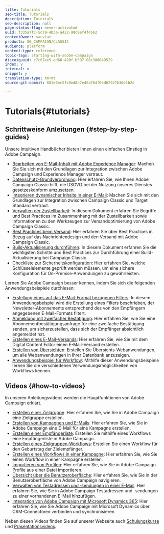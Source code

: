 ```yaml
---
title: Tutorials
seo-title: Tutorials
description: Tutorials
seo-description: null
page-status-flag: never-activated
uuid: f335a7fc-5d79-4b3a-a422-98c9ef4f4562
contentOwner: sauviat
products: SG_CAMPAIGN/CLASSIC
audience: platform
content-type: reference
topic-tags: starting-with-adobe-campaign
discoiquuid: c7c67ee5-ad60-420f-b597-08c388049529
index: y
internal: n
snippet: y
translation-type: tm+mt
source-git-commit: 681e6ec5fc9ed8c7e46af04f0ed62927b30e1b2e

---
```



# Tutorials{#tutorials}

## Schrittweise Anleitungen {#step-by-step-guides}

Unsere intuitiven Handbücher bieten Ihnen einen einfachen Einstieg in Adobe Campaign.

* [Bearbeiten von E-Mail-Inhalt mit Adobe Experience Manager](https://docs.campaign.adobe.com/doc/AC/getting_started/EN/aem.html): Machen Sie Sie sich mit den Grundlagen zur Integration zwischen Adobe Campaign und Experience Manager vertraut.
* [Datenschutz-Grundverordnung](https://docs.campaign.adobe.com/doc/AC/getting_started/EN/ACC_GDPR.html): Hier erfahren Sie, wie Ihnen Adobe Campaign Classic hilft, die DSGVO bei der Nutzung unseres Dienstes gesetzeskonform umzusetzen.
* [Integrieren dynamischer Inhalte in einer E-Mail](https://docs.campaign.adobe.com/doc/AC/getting_started/EN/target.html): Machen Sie sich mit den Grundlagen zur Integration zwischen Campaign Classic und Target Standard vertraut.
* [Verwalten der Zustellbarkeit](https://docs.campaign.adobe.com/doc/AC/getting_started/EN/deliverability.html): In diesem Dokument erfahren Sie Begriffe und Best Practices im Zusammenhang mit der Zustellbarkeit sowie Informationen zu den Werkzeugen zur Versandoptimierung von Adobe Campaign Classic.
* [Best Practices beim Versand](https://docs.campaign.adobe.com/doc/AC/getting_started/EN/deliveryBestPractices.html): Hier erfahren Sie über Best Practices in Bezug auf das Nachrichtendesign und den Versand mit Adobe Campaign Classic.
* [Build-Aktualisierung durchführen](https://docs.campaign.adobe.com/doc/AC/getting_started/EN/buildUpgrade.html): In diesem Dokument erfahren Sie die wichtigsten Schritte und Best Practices zur Durchführung einer Build-Aktualisierung bei Campaign Classic.
* [Checkliste zur Sicherheitskonfiguration](https://docs.campaign.adobe.com/doc/AC/getting_started/EN/security.html): Hier erfahren Sie, welche Schlüsselelemente geprüft werden müssen, um eine sichere Konfiguration für On-Premise-Anwendungen zu gewährleisten.

Lernen Sie Adobe Campaign besser kennen, indem Sie sich die folgenden Anwendungsbeispiele durchlesen:

* [Erstellung eines auf das E-Mail-Format bezogenen Filters](../../platform/using/use-case.md#creating-a-filter-on-the-email-format-of-subscribers): In diesem Anwendungsbeispiel wird die Erstellung eines Filters beschrieben, der Newsletter-Abonnements entsprechend des von den Empfängern angegebenen E-Mail-Formats filtert.
* [Anmeldung mit zweifacher Bestätigung](../../web/using/use-cases--web-forms.md#create-a-subscription--form-with-double-opt-in): Hier erfahren Sie, wie Sie eine Abonnementbestätigungsanfrage für eine zweifache Bestätigung senden, um sicherzustellen, dass sich der Empfänger absichtlich angemeldet hat.
* [Erstellen eines E-Mail-Versands](../../web/using/use-case--creating-an-email-delivery.md): Hier erfahren Sie, wie Sie mit dem Digital Content Editor einen E-Mail-Versand erstellen.
* [Erstellen von Übersichten](../../web/using/use-cases--creating-overviews.md): Erstellen Sie Übersichts-Webanwendungen, um alle Webanwendungen in Ihrer Datenbank anzuzeigen.
* [Anwendungsbeispiel für Workflow](../../workflow/using/using-the-local-approval-activity.md): Mithilfe dieser Anwendungsbeispiele lernen Sie die verschiedenen Verwendungsmöglichkeiten von Workflows kennen.

## Videos {#how-to-videos}

In unseren Anleitungsvideos werden die Hauptfunktionen von Adobe Campaign erklärt.

* [Erstellen einer Zielgruppe](https://docs.adobe.com/content/help/en/campaign-learn/campaign-classic-tutorials/getting-started/creating-a-list-of-recipients.html): Hier erfahren Sie, wie Sie in Adobe Campaign eine Zielgruppe erstellen.
* [Erstellen von Kampagnen und E-Mails](https://docs.adobe.com/content/help/en/campaign-learn/campaign-classic-tutorials/getting-started/creating-a-campaign-and-an-email.html): Hier erfahren Sie, wie Sie in Adobe Campaign eine E-Mail für eine Kampagne erstellen.
* [Erstellen einer Empfängerliste](https://docs.adobe.com/content/help/en/campaign-learn/campaign-classic-tutorials/getting-started/creating-a-list-of-recipients.html): Erstellen Sie mithilfe eines Workflows eine Empfängerliste in Adobe Campaign.
* [Erstellen eines Zielgruppen-Workflows](https://docs.adobe.com/content/help/en/campaign-learn/campaign-classic-tutorials/getting-started/creating-a-targeting-workflow.html): Erstellen Sie einen Workflow für den Geburtstag der Zielempfänger.
* [Erstellen eines Workflows in einer Kampagne](https://docs.adobe.com/content/help/en/campaign-learn/campaign-classic-tutorials/getting-started/creating-a-workflow.html): Hier erfahren Sie, wie Sie einen Workflow in einer Kampagne erstellen.
* [Importieren von Profilen](https://docs.adobe.com/content/help/en/campaign-learn/campaign-classic-tutorials/getting-started/importing-profiles.html): Hier erfahren Sie, wie Sie in Adobe Campaign Profile aus einer Datei importieren.
* [Übersicht über die Benutzeroberfläche](https://docs.adobe.com/content/help/en/campaign-learn/campaign-classic-tutorials/getting-started/interface-overview.html): Hier erfahren Sie, wie Sie in der Benutzeroberfläche von Adobe Campaign navigieren.
* [Verwalten von Testadressen und ‑sendungen in einer E-Mail](https://docs.adobe.com/content/help/en/campaign-learn/campaign-classic-tutorials/getting-started/managing-seed-and-proofs.html): Hier erfahren Sie, wie Sie in Adobe Campaign Testadressen und ‑sendungen zu einer vorhandenen E-Mail hinzufügen.
* [Integration von Adobe Campaign mit Microsoft Dynamics 365](https://docs.adobe.com/content/help/en/campaign-learn/campaign-classic-tutorials/integrating/dynamics365-integration.html): Hier erfahren Sie, wie Sie Adobe Campaign mit Microsoft Dynamics über CRM-Connectoren verbinden und synchronisieren.

Neben diesen Videos finden Sie auf unserer Webseite auch [Schulungskurse](https://training.adobe.com/training/courses.html) und [Präsentationsvideos](https://www.adobe.com/training/video.html).
